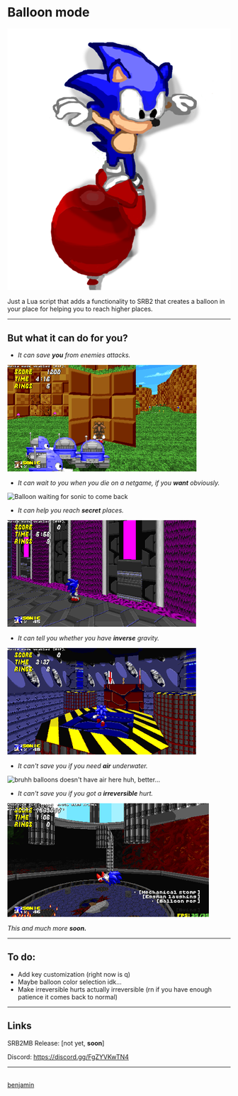 # Balloon mode

![Sonic falling into a balloon](media/balloonlua2.png)

Just a Lua script that adds a functionality to SRB2 that creates a balloon in your place for helping you to reach higher places.

---

## But what it can do for you?

* *It can save **you** from enemies attacks.*

![Balloon saving sonic hehe](media/enemies.gif)

* *It can wait to you when you die on a netgame, if you **want** obviously.*

![Balloon waiting for sonic to come back](media/dedplace.gif)

* *It can help you reach **secret** places.*

![Sonic watching pink waterfall wait what](media/secret.gif)

* *It can tell you whether you have **inverse** gravity.*

![fuckkk you ballooon shiiiitititit](media/gravflipped.gif)

* *It can't save you if you need **air** underwater.*

![bruhh balloons doesn't have air here huh, better...](media/underwater.gif)

* *It can't save you if you got a **irreversible** hurt.*

![oh noooooooooooo (note: needs patience but i want to make it irreversible)](media/irreversible.gif)

*This and much more **soon.***

---

## **To do:**

* Add key customization (right now is q)
* Maybe balloon color selection idk...
* Make irreversible hurts actually irreversible (rn if you have enough patience it comes back to normal)

---

## **Links**

SRB2MB Release: [not yet, **soon**]

Discord: https://discord.gg/FgZYVKwTN4

---
\
[benjamin](https://github.com/benjaminfretez)

